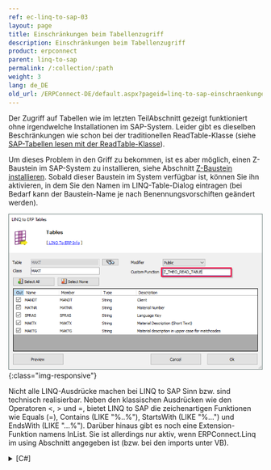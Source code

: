 ```yaml
---
ref: ec-linq-to-sap-03
layout: page
title: Einschränkungen beim Tabellenzugriff
description: Einschränkungen beim Tabellenzugriff
product: erpconnect
parent: linq-to-sap
permalink: /:collection/:path
weight: 3
lang: de_DE
old_url: /ERPConnect-DE/default.aspx?pageid=linq-to-sap-einschraenkungen-beim-tabellenzugriff
---
```


Der Zugriff auf Tabellen wie im letzten TeilAbschnitt gezeigt funktioniert ohne irgendwelche Installationen im SAP-System. Leider gibt es dieselben Beschränkungen wie schon bei der traditionellen ReadTable-Klasse (siehe [SAP-Tabellen lesen mit der ReadTable-Klasse](../spezialklassen/sap-tabellen-lesen-mit-der-readtable-klasse)).

Um dieses Problem in den Griff zu bekommen, ist es aber möglich, einen Z-Baustein im SAP-System zu installieren, siehe Abschnitt [Z-Baustein installieren](../sap-customizing/umgehung-der-einschraenkungen-bei-der-tabellenextraktion). Sobald dieser Baustein im System verfügbar ist, können Sie ihn aktivieren, in dem Sie den Namen im LINQ-Table-Dialog eintragen (bei Bedarf kann der Baustein-Name je nach Benennungsvorschiften geändert werden). 

![LINQToERP-Tables-004](/img/content/LINQToERP-Tables-004.png){:class="img-responsive"}

Nicht alle LINQ-Ausdrücke machen bei LINQ to SAP Sinn bzw. sind technisch realisierbar. Neben den klassischen Ausdrücken wie den Operatoren <, > und =, bietet LINQ to SAP die zeichenartigen Funktionen wie Equals (=), Contains (LIKE "%..%"), StartsWith (LIKE "%...") und EndsWith (LIKE "…%"). Darüber hinaus gibt es noch eine Extension-Funktion namens InList. Sie ist allerdings nur aktiv, wenn ERPConnect.Linq im using Abschnitt angegeben ist (bzw. bei den imports unter VB). 

<details>
<summary>[C#]</summary>
{% highlight csharp %}
using ERPConnect.Linq; 
  
[…] 
  
var MyTexts = from t in sc.MAKTList 
         where t.MATNR.StartsWith("100") 
         && t.SPRAS.InList("D","E") 
         select t;
{% endhighlight %}
</details>
